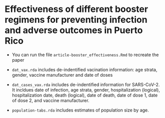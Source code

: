 #  Effectiveness of different booster regimens for preventing infection and adverse outcomes in Puerto Rico

* You can run the file `article-booster_effectiveness.Rmd` to recreate the paper

* `dat_vax.rda` includes de-indentified vacination information: age strata, gender, vaccine manufacturer and date of doses

* `dat_cases_vax.rda` includes de-indentified information for SARS-CoV-2.  It incldues date of infection, age strata, gender, hospitalization (logical), hospitalization date, death (logical), date of death, date of dose 1, date of dose 2, and vaccine manufacturer.

* `population-tabs.rda` includes estimates of population size by age.